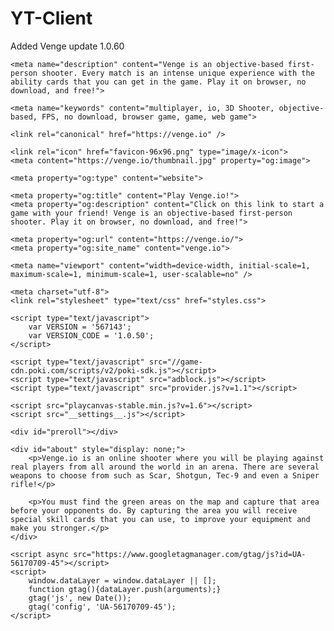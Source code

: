 # YT-Client
Added Venge update 1.0.60
<!doctype html>
<html>
<head>
    <title>Venge.io</title>

    <meta name="description" content="Venge is an objective-based first-person shooter. Every match is an intense unique experience with the ability cards that you can get in the game. Play it on browser, no download, and free!">

    <meta name="keywords" content="multiplayer, io, 3D Shooter, objective-based, FPS, no download, browser game, game, web game">

    <link rel="canonical" href="https://venge.io" />

    <link rel="icon" href="favicon-96x96.png" type="image/x-icon">
    <meta content="https://venge.io/thumbnail.jpg" property="og:image">

    <meta property="og:type" content="website">

    <meta property="og:title" content="Play Venge.io!">
    <meta property="og:description" content="Click on this link to start a game with your friend! Venge is an objective-based first-person shooter. Play it on browser, no download, and free!">
    
    <meta property="og:url" content="https://venge.io/">
    <meta property="og:site_name" content="venge.io">

    <meta name="viewport" content="width=device-width, initial-scale=1, maximum-scale=1, minimum-scale=1, user-scalable=no" />

    <meta charset="utf-8">
    <link rel="stylesheet" type="text/css" href="styles.css">
    
    <script type="text/javascript">
        var VERSION = '567143';
        var VERSION_CODE = '1.0.50';
    </script>

    <script type="text/javascript" src="//game-cdn.poki.com/scripts/v2/poki-sdk.js"></script>
    <script type="text/javascript" src="adblock.js"></script>
    <script type="text/javascript" src="provider.js?v=1.1"></script>

    <script src="playcanvas-stable.min.js?v=1.6"></script>
    <script src="__settings__.js"></script>
</head>
<body>
    <script src="__modules__.js"></script>
    <script src="__start__.js"></script>
    <script src="__loading__.js?v=1.2"></script>

    <div id="preroll"></div>

    <div id="about" style="display: none;">
        <p>Venge.io is an online shooter where you will be playing against real players from all around the world in an arena. There are several weapons to choose from such as Scar, Shotgun, Tec-9 and even a Sniper rifle!</p>

        <p>You must find the green areas on the map and capture that area before your opponents do. By capturing the area you will receive special skill cards that you can use, to improve your equipment and make you stronger.</p>
    </div>

    <script async src="https://www.googletagmanager.com/gtag/js?id=UA-56170709-45"></script>
    <script>
        window.dataLayer = window.dataLayer || [];
        function gtag(){dataLayer.push(arguments);}
        gtag('js', new Date());
        gtag('config', 'UA-56170709-45');
    </script>
</body>
</html>
